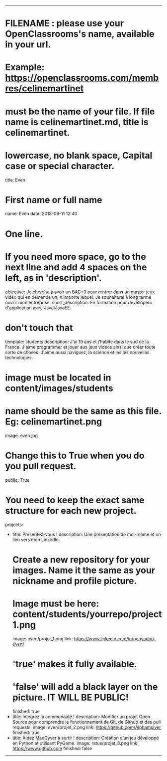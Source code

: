 ---

# FILENAME : please use your OpenClassrooms's name, available in your url.
# Example: https://openclassrooms.com/membres/celinemartinet
# must be the name of your file. If file name is celinemartinet.md, title is celinemartinet.
# lowercase, no blank space, Capital case or special character.
title: Even

# First name or full name
name: Even
date: 2018-09-11 12:40

# One line.
# If you need more space, go to the next line and add 4 spaces on the left, as in 'description'.
objective: Je cherche à avoir un BAC+3 pour rentrer dans un master jeux vidéo qui en demande un, n'importe lequel. Je souhaiterai à long terme ouvrir mon entreprise.
short_description:  En formation pour dévellopeur d'application avec Java/JavaEE.

# don't touch that
template: students
description: 
    J'ai 19 ans et j'habite dans le sud de la France. J'aime programmer et jouer aux jeux vidéos ainsi que créer toute sorte de choses. J'aime aussi naviguez, la science et les les nouvelles technologies.

# image must be located in content/images/students
# name should be the same as this file. Eg: celinemartinet.png
image: even.jpg

# Change this to True when you do you pull request.
public: True

# You need to keep the exact same structure for each new project.
projects:
  - title: Présentez-vous !
    description: Une présentation de moi-même et un lien vers mon LinkedIn.
    # Create a new repository for your images. Name it the same as your nickname and profile picture.
    # Image must be here: content/students/yourrepo/project1.png
    image: even/projet_1.png
    link: https://www.linkedin.com/in/pouyadou-even/
    # 'true' makes it fully available.
    # 'false' will add a black layer on the picture. IT WILL BE PUBLIC!
    finished: true
  - title: Intégrez la communauté !
    description: Modifier un projet Open Source pour comprendre le fonctionnement de Git, de Github et des pull requests. 
    image: even/projet_2.png
    link: https://github.com/Alphamplyer
    finished: true
  - title: Aidez MacGyver à sortir !
    description: Création d’un jeu développé en Python et utilisant PyGame.
    image: ratus/projet_3.png
    link: https://www.github.com
    finished: false
---